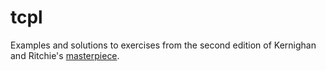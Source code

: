# tcpl

Examples and solutions to exercises from the second edition of Kernighan and 
Ritchie's [masterpiece](https://dl.acm.org/citation.cfm?id=576122).
